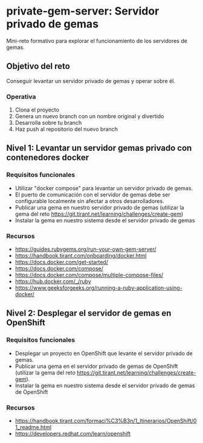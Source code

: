 # private-gem-server: Servidor privado de gemas

Mini-reto formativo para explorar el funcionamiento de los servidores de gemas.

## Objetivo del reto

Conseguir levantar un servidor privado de gemas y operar sobre él.

### Operativa

1. Clona el proyecto
1. Genera un nuevo branch con un nombre original y divertido
1. Desarrolla sobre tu branch
1. Haz push al repositorio del nuevo branch

## Nivel 1: Levantar un servidor gemas privado con contenedores docker

### Requisitos funcionales

* Utilizar "docker compose" para levantar un servidor privado de gemas.
* El puerto de comunicación con el servidor de gemas debe ser configurable localmente sin afectar a
otros desarrolladores.
* Publicar una gema en nuestro servidor privado de gemas (utilizar la gema del reto
<https://git.tirant.net/learning/challenges/create-gem>)
* Instalar la gema en nuestro sistema desde el servidor privado de gemas

### Recursos

* <https://guides.rubygems.org/run-your-own-gem-server/>
* <https://handbook.tirant.com/onboarding/docker.html>
* <https://docs.docker.com/get-started/>
* <https://docs.docker.com/compose/>
* <https://docs.docker.com/compose/multiple-compose-files/>
* <https://hub.docker.com/_/ruby>
* <https://www.geeksforgeeks.org/running-a-ruby-application-using-docker/>

## Nivel 2: Desplegar el servidor de gemas en OpenShift

### Requisitos funcionales

* Desplegar un proyecto en OpenShift que levante el servidor privado de gemas.
* Publicar una gema en el servidor privado de gemas de OpenShift (utilizar la gema del reto
<https://git.tirant.net/learning/challenges/create-gem>).
* Instalar la gema en nuestro sistema desde el servidor privado de gemas de OpenShift

### Recursos

* <https://handbook.tirant.com/formaci%C3%B3n/1_Itinerarios/OpenShift/01_readme.html>
* <https://developers.redhat.com/learn/openshift>
